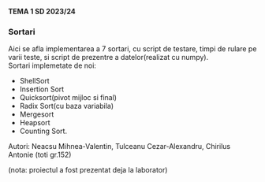 <b> TEMA 1 SD 2023/24 </b>
<br>
<h3> Sortari </h3>
Aici se afla implementarea a 7 sortari, cu script de testare, timpi de rulare pe varii teste, si script de prezentre a datelor(realizat cu numpy). <br>
Sortari implemetate de noi:
<ul>
  <li> ShellSort </li>
  <li> Insertion Sort</li>
  <li> Quicksort(pivot mijloc si final)</li>
  <li> Radix Sort(cu baza variabila)</li>
  <li> Mergesort </li>
  <li> Heapsort </li>
  <li> Counting Sort.</li>
</ul>
Autori: Neacsu Mihnea-Valentin, Tulceanu Cezar-Alexandru, Chirilus Antonie (toti gr.152)

(nota: proiectul a fost prezentat deja la laborator)
